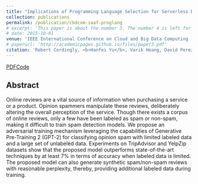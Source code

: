 ```yaml
---
title: "Implications of Programming Language Selection for Serverless Data Processing Pipelines"
collection: publications
permalink: /publication/cbdcom-saaf-proglang
# excerpt: 'This paper is about the number 3. The number 4 is left for future work.'
# date: 2015-10-01
venue: 'IEEE International Conference on Cloud and Big Data Computing (CBDCom 2020)'
# paperurl: 'http://academicpages.github.io/files/paper3.pdf'
citation: 'Robert Cordingly, <b>Hanfei Yu</b>, Varik Hoang, David Perez, David Foster, Zohreh Sadeghi, Rashad Hatchett, Wes J Lloyd'
---
```


[PDF](https://arxiv.org/abs/2012.13400)[Code](https://github.com/airesearchuwt/spamGAN)

## Abstract

Online reviews are a vital source of information when purchasing a service or a product. Opinion spammers manipulate these reviews, deliberately altering the overall perception of the service. Though there exists a corpus of online reviews, only a few have been labeled as spam or non-spam, making it difficult to train spam detection models. We propose an adversarial training mechanism leveraging the capabilities of Generative Pre-Training 2 (GPT-2) for classifying opinion spam with limited labeled data and a large set of unlabeled
data. Experiments on TripAdvisor and YelpZip datasets show that the proposed model outperforms state-of-the-art techniques by at least 7% in terms of accuracy when labeled data is limited. The proposed model can also generate synthetic spam/non-spam reviews with reasonable perplexity, thereby, providing additional labeled data during training.
